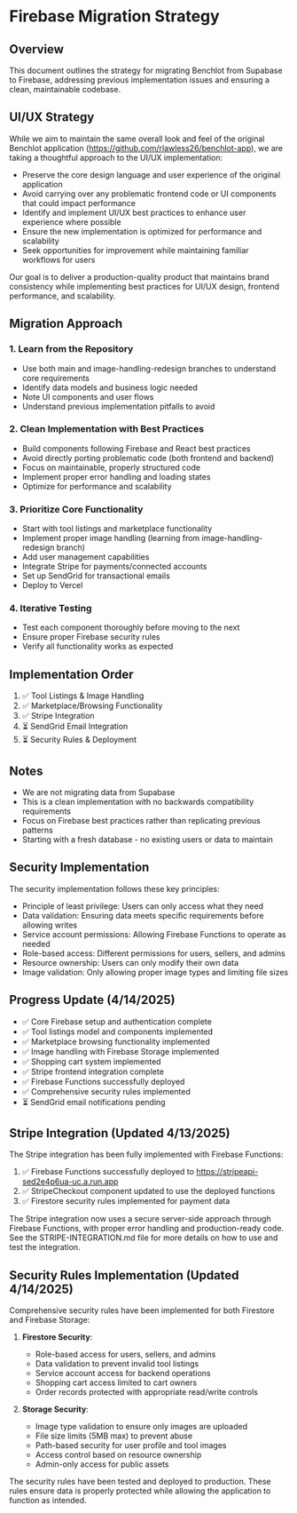 # Firebase Migration Strategy

## Overview
This document outlines the strategy for migrating Benchlot from Supabase to Firebase, addressing previous implementation issues and ensuring a clean, maintainable codebase.

## UI/UX Strategy
While we aim to maintain the same overall look and feel of the original Benchlot application (https://github.com/rlawless26/benchlot-app), we are taking a thoughtful approach to the UI/UX implementation:

- Preserve the core design language and user experience of the original application
- Avoid carrying over any problematic frontend code or UI components that could impact performance
- Identify and implement UI/UX best practices to enhance user experience where possible
- Ensure the new implementation is optimized for performance and scalability
- Seek opportunities for improvement while maintaining familiar workflows for users

Our goal is to deliver a production-quality product that maintains brand consistency while implementing best practices for UI/UX design, frontend performance, and scalability.

## Migration Approach

### 1. Learn from the Repository
- Use both main and image-handling-redesign branches to understand core requirements
- Identify data models and business logic needed
- Note UI components and user flows
- Understand previous implementation pitfalls to avoid

### 2. Clean Implementation with Best Practices
- Build components following Firebase and React best practices
- Avoid directly porting problematic code (both frontend and backend)
- Focus on maintainable, properly structured code
- Implement proper error handling and loading states
- Optimize for performance and scalability

### 3. Prioritize Core Functionality
- Start with tool listings and marketplace functionality
- Implement proper image handling (learning from image-handling-redesign branch)
- Add user management capabilities
- Integrate Stripe for payments/connected accounts
- Set up SendGrid for transactional emails
- Deploy to Vercel

### 4. Iterative Testing
- Test each component thoroughly before moving to the next
- Ensure proper Firebase security rules
- Verify all functionality works as expected

## Implementation Order
1. ✅ Tool Listings & Image Handling
2. ✅ Marketplace/Browsing Functionality
3. ✅ Stripe Integration
4. ⏳ SendGrid Email Integration
5. ⏳ Security Rules & Deployment

## Notes
- We are not migrating data from Supabase
- This is a clean implementation with no backwards compatibility requirements
- Focus on Firebase best practices rather than replicating previous patterns
- Starting with a fresh database - no existing users or data to maintain

## Security Implementation
The security implementation follows these key principles:
- Principle of least privilege: Users can only access what they need
- Data validation: Ensuring data meets specific requirements before allowing writes
- Service account permissions: Allowing Firebase Functions to operate as needed
- Role-based access: Different permissions for users, sellers, and admins
- Resource ownership: Users can only modify their own data
- Image validation: Only allowing proper image types and limiting file sizes

## Progress Update (4/14/2025)
- ✅ Core Firebase setup and authentication complete
- ✅ Tool listings model and components implemented
- ✅ Marketplace browsing functionality implemented
- ✅ Image handling with Firebase Storage implemented
- ✅ Shopping cart system implemented
- ✅ Stripe frontend integration complete
- ✅ Firebase Functions successfully deployed
- ✅ Comprehensive security rules implemented
- ⏳ SendGrid email notifications pending

## Stripe Integration (Updated 4/13/2025)
The Stripe integration has been fully implemented with Firebase Functions:

1. ✅ Firebase Functions successfully deployed to https://stripeapi-sed2e4p6ua-uc.a.run.app
2. ✅ StripeCheckout component updated to use the deployed functions
3. ✅ Firestore security rules implemented for payment data

The Stripe integration now uses a secure server-side approach through Firebase Functions, with proper error handling and production-ready code. See the STRIPE-INTEGRATION.md file for more details on how to use and test the integration.

## Security Rules Implementation (Updated 4/14/2025)
Comprehensive security rules have been implemented for both Firestore and Firebase Storage:

1. **Firestore Security**:
   - Role-based access for users, sellers, and admins
   - Data validation to prevent invalid tool listings
   - Service account access for backend operations
   - Shopping cart access limited to cart owners
   - Order records protected with appropriate read/write controls

2. **Storage Security**:
   - Image type validation to ensure only images are uploaded
   - File size limits (5MB max) to prevent abuse
   - Path-based security for user profile and tool images
   - Access control based on resource ownership
   - Admin-only access for public assets

The security rules have been tested and deployed to production. These rules ensure data is properly protected while allowing the application to function as intended.